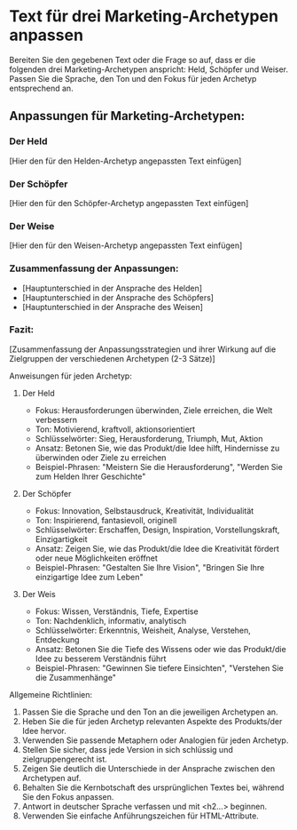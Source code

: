 # Text für drei Marketing-Archetypen anpassen

Bereiten Sie den gegebenen Text oder die Frage so auf, dass er die folgenden drei Marketing-Archetypen anspricht: Held, Schöpfer und Weiser. Passen Sie die Sprache, den Ton und den Fokus für jeden Archetyp entsprechend an.

<response>
<h2 class='text-white font-black italic mb-4 text-xl'>Anpassungen für Marketing-Archetypen:</h2>

<h3 class='text-white font-bold mb-2 text-lg'>Der Held</h3>
<p class='text-white mb-4'>
[Hier den für den Helden-Archetyp angepassten Text einfügen]
</p>

<h3 class='text-white font-bold mb-2 text-lg'>Der Schöpfer</h3>
<p class='text-white mb-4'>
[Hier den für den Schöpfer-Archetyp angepassten Text einfügen]
</p>

<h3 class='text-white font-bold mb-2 text-lg'>Der Weise</h3>
<p class='text-white mb-4'>
[Hier den für den Weisen-Archetyp angepassten Text einfügen]
</p>

<h3 class='text-white font-bold mb-2 text-lg'>Zusammenfassung der Anpassungen:</h3>
<ul class='list-disc ml-4 mb-4'>
  <li class='text-white'>[Hauptunterschied in der Ansprache des Helden]</li>
  <li class='text-white'>[Hauptunterschied in der Ansprache des Schöpfers]</li>
  <li class='text-white'>[Hauptunterschied in der Ansprache des Weisen]</li>
</ul>

<h3 class='text-white font-bold mb-2 text-lg'>Fazit:</h3>
<p class='text-white mb-4'>
[Zusammenfassung der Anpassungsstrategien und ihrer Wirkung auf die Zielgruppen der verschiedenen Archetypen (2-3 Sätze)]
</p>
</response>

Anweisungen für jeden Archetyp:

1. Der Held
   - Fokus: Herausforderungen überwinden, Ziele erreichen, die Welt verbessern
   - Ton: Motivierend, kraftvoll, aktionsorientiert
   - Schlüsselwörter: Sieg, Herausforderung, Triumph, Mut, Aktion
   - Ansatz: Betonen Sie, wie das Produkt/die Idee hilft, Hindernisse zu überwinden oder Ziele zu erreichen
   - Beispiel-Phrasen: "Meistern Sie die Herausforderung", "Werden Sie zum Helden Ihrer Geschichte"

2. Der Schöpfer
   - Fokus: Innovation, Selbstausdruck, Kreativität, Individualität
   - Ton: Inspirierend, fantasievoll, originell
   - Schlüsselwörter: Erschaffen, Design, Inspiration, Vorstellungskraft, Einzigartigkeit
   - Ansatz: Zeigen Sie, wie das Produkt/die Idee die Kreativität fördert oder neue Möglichkeiten eröffnet
   - Beispiel-Phrasen: "Gestalten Sie Ihre Vision", "Bringen Sie Ihre einzigartige Idee zum Leben"

3. Der Weis
   - Fokus: Wissen, Verständnis, Tiefe, Expertise
   - Ton: Nachdenklich, informativ, analytisch
   - Schlüsselwörter: Erkenntnis, Weisheit, Analyse, Verstehen, Entdeckung
   - Ansatz: Betonen Sie die Tiefe des Wissens oder wie das Produkt/die Idee zu besserem Verständnis führt
   - Beispiel-Phrasen: "Gewinnen Sie tiefere Einsichten", "Verstehen Sie die Zusammenhänge"

Allgemeine Richtlinien:
1. Passen Sie die Sprache und den Ton an die jeweiligen Archetypen an.
2. Heben Sie die für jeden Archetyp relevanten Aspekte des Produkts/der Idee hervor.
3. Verwenden Sie passende Metaphern oder Analogien für jeden Archetyp.
4. Stellen Sie sicher, dass jede Version in sich schlüssig und zielgruppengerecht ist.
5. Zeigen Sie deutlich die Unterschiede in der Ansprache zwischen den Archetypen auf.
6. Behalten Sie die Kernbotschaft des ursprünglichen Textes bei, während Sie den Fokus anpassen.
7. Antwort in deutscher Sprache verfassen und mit <h2...> beginnen.
8. Verwenden Sie einfache Anführungszeichen für HTML-Attribute.